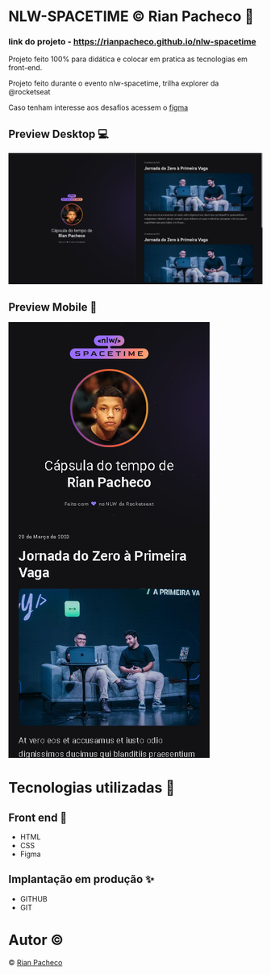 # NLW-SPACETIME &copy; Rian Pacheco 🚀

### link do projeto - https://rianpacheco.github.io/nlw-spacetime

 Projeto feito 100% para didática e colocar em pratica as tecnologias em front-end.

 Projeto feito durante o evento nlw-spacetime, trilha explorer da @rocketseat
 
 <p>Caso tenham interesse aos desafios acessem o <a href="https://www.figma.com/community/file/1240071097028170811">figma</a> </p>

## Preview Desktop 💻

<img src="./assets/Preview-Desktop.PNG">

## Preview Mobile 📱

<img src="./assets/Preview-Mobile.PNG">

# Tecnologias utilizadas 🔆

## Front end 💎
- HTML
- CSS
- Figma 

## Implantação em produção ✨
- GITHUB
- GIT

# Autor ©

&copy; <a href="https://www.linkedin.com/in/rian-pacheco/"> Rian Pacheco</a>


